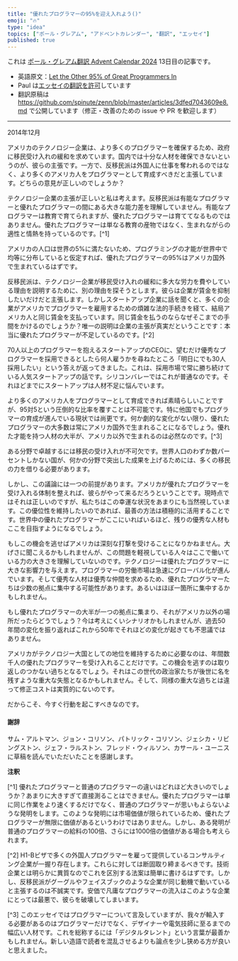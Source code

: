 ```yaml
---
title: "優れたプログラマーの95%を迎え入れよう()"
emoji: "🔥"
type: "idea"
topics: ["ポール・グレアム", "アドベントカレンダー", "翻訳", "エッセイ"]
published: true
---
```


これは [ポール・グレアム翻訳 Advent Calendar 2024](https://adventar.org/calendars/10831) 13日目の記事です。

- 英語原文：[Let the Other 95% of Great Programmers In](https://paulgraham.com/95.html)
- Paul は[エッセイの翻訳を許可](https://paulgraham.com/gfaq.html)しています
- 翻訳原稿は https://github.com/spinute/zenn/blob/master/articles/3dfed7043609e8.md で公開しています（修正・改善のための issue や PR を歓迎します）
---

2014年12月

アメリカのテクノロジー企業は、より多くのプログラマーを確保するため、政府に移民受け入れの緩和を求めています。国内では十分な人材を確保できないというのが、彼らの主張です。一方で、反移民派は外国人に仕事を奪われるのではなく、より多くのアメリカ人をプログラマーとして育成すべきだと主張しています。どちらの意見が正しいのでしょうか？

テクノロジー企業の主張が正しいと私は考えます。反移民派は有能なプログラマーと優れたプログラマーの間にある大きな能力差を理解していません。有能なプログラマーは教育で育てられますが、優れたプログラマーは育ててなるものではありません。優れたプログラマーは単なる教育の産物ではなく、生まれながらの適性と情熱を持っているのです。[^1]

アメリカの人口は世界の5%に満たないため、プログラミングの才能が世界中で均等に分布していると仮定すれば、優れたプログラマーの95%はアメリカ国外で生まれているはずです。

反移民派は、テクノロジー企業が移民受け入れの緩和に多大な労力を費やしている理由を説明するために、別の理由を探そうとします。彼らは企業が賃金を抑制したいだけだと主張します。しかしスタートアップ企業に話を聞くと、多くの企業がアメリカでプログラマーを雇用するための煩雑な法的手続きを経て、結局アメリカ人と同じ賃金を支払っています。同じ賃金を払うのならなぜそこまでの手間をかけるのでしょうか？唯一の説明は企業の主張が真実だということです：本当に優れたプログラマーが不足しているのです。[^2]

70人以上のプログラマーを抱えるスタートアップのCEOに、望むだけ優秀なプログラマーを採用できるとしたら何人雇うかを尋ねたところ「明日にでも30人採用したい」という答えが返ってきました。これは、採用市場で常に勝ち続けている人気スタートアップの話です。シリコンバレーではこれが普通なのです。それほどまでにスタートアップは人材不足に悩んでいます。

より多くのアメリカ人をプログラマーとして育成できれば素晴らしいことですが、95対5という圧倒的な比率を覆すことは不可能です。特に他国でもプログラマーの育成が進んでいる現状では尚更です。何か劇的な変化がない限り、優れたプログラマーの大多数は常にアメリカ国外で生まれることになるでしょう。優れた才能を持つ人材の大半が、アメリカ以外で生まれるのは必然なのです。[^3]

ある分野で卓越するには移民の受け入れが不可欠です。世界人口のわずか数パーセントしかない国が、何かの分野で突出した成果を上げるためには、多くの移民の力を借りる必要があります。

しかし、この議論には一つの前提があります。アメリカが優れたプログラマーを受け入れる体制を整えれば、彼らがやって来るだろうということです。現時点ではそれは正しいのですが、私たちはこの幸運な状況をあまりにも当然視しています。この優位性を維持したいのであれば、最善の方法は積極的に活用することです。世界中の優れたプログラマーがここにいればいるほど、残りの優秀な人材もここを目指すようになるでしょう。

もしこの機会を逃せばアメリカは深刻な打撃を受けることになりかねません。大げさに聞こえるかもしれませんが、この問題を軽視している人々はここで働いている力の大きさを理解していないのです。テクノロジーは優れたプログラマーに大きな影響力を与えます。プログラマーの労働市場は急速にグローバル化が進んでいます。そして優秀な人材は優秀な仲間を求めるため、優れたプログラマーたちは少数の拠点に集中する可能性があります。あるいはほぼ一箇所に集中するかもしれません。

もし優れたプログラマーの大半が一つの拠点に集まり、それがアメリカ以外の場所だったらどうでしょう？今は考えにくいシナリオかもしれませんが、過去50年間の変化を振り返ればこれから50年でそれほどの変化が起きても不思議ではありません。

アメリカがテクノロジー大国としての地位を維持するために必要なのは、年間数千人の優れたプログラマーを受け入れることだけです。この機会を逃すのは取り返しのつかない過ちとなるでしょう。それはこの世代の政治家たちが後世に名を残すような重大な失態となるかもしれません。そして、同様の重大な過ちとは違って修正コストは実質的にないのです。

だからこそ、今すぐ行動を起こすべきなのです。

#### 謝辞

サム・アルトマン、ジョン・コリソン、パトリック・コリソン、ジェシカ・リビングストン、ジェフ・ラルストン、フレッド・ウィルソン、カサール・ユーニスに草稿を読んでいただいたことを感謝します。

**注釈**

[^1] 優れたプログラマーと普通のプログラマーの違いはどれほど大きいのでしょうか？あまりに大きすぎて直接測ることはできません。優れたプログラマーは単に同じ作業をより速くするだけでなく、普通のプログラマーが思いもよらないような発明をします。このような発明には市場価値が限られているため、優れたプログラマーが無限に価値があるというわけではありません。しかし、ある発明が普通のプログラマーの給料の100倍、さらには1000倍の価値がある場合も考えられます。

[^2] H1-Bビザで多くの外国人プログラマーを雇って提供しているコンサルティング企業が一握り存在します。これらに対しては断固取り締まるべきです。技術企業とは明らかに異質なのでこれを区別する法案は簡単に書けるはずです。しかし、反移民派がグーグルやフェイスブックのような企業が同じ動機で動いていると主張するのは不誠実です。安価で凡庸なプログラマーの流入はこのような企業にとっては最悪で、彼らを破壊してしまいます。

[^3] このエッセイではプログラマーについて言及していますが、我々が輸入する必要があるのはプログラマーだけでなく、デザイナーや電気技師に至るまでの幅広い人材です。これを総称するには「デジタルタレント」という言葉が最善かもしれません。新しい造語で読者を混乱させるよりも論点を少し狭める方が良いと思えました。
